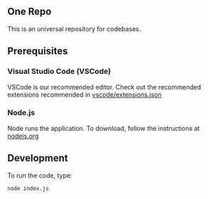 ## One Repo

This is an universal repository for codebases.

## Prerequisites
### Visual Studio Code (VSCode)
VSCode is our recommended editor. Check out the recommended extensions recommended in [vscode/extensions.json](./vscode/extensions.json)

### Node.js
Node runs the application. To download, follow the instructions at [nodejs.org](https://nodejs.org/)

## Development
To run the code, type:
```
node index.js
```
